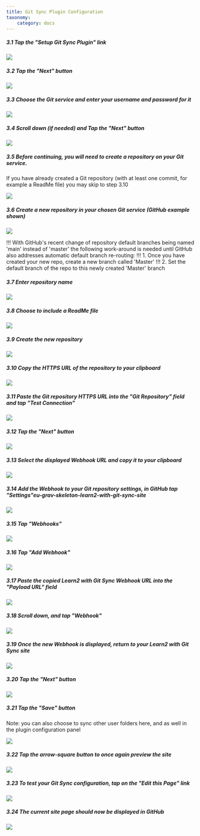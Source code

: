 ```yaml
---
title: Git Sync Plugin Configuration
taxonomy:
    category: docs
---
```


##### 3.1 Tap the "Setup Git Sync Plugin" link

![](../../images/grav-learn2-with-git-sync-2---install-and-configure-on-reclaim-hosting/tap-the--setup-git-sync-plugin--link.png)

##### 3.2 Tap the "Next" button

![](../../images/grav-learn2-with-git-sync-2---install-and-configure-on-reclaim-hosting/tap-the--next--button.png)

##### 3.3 Choose the Git service and enter your username and password for it

![](../../images/grav-learn2-with-git-sync-2---install-and-configure-on-reclaim-hosting/choose-the-git-service-and-enter-your-username-and-password-for-it.png)

##### 3.4 Scroll down (if needed) and Tap the "Next" button

![](../../images/grav-learn2-with-git-sync-2---install-and-configure-on-reclaim-hosting/scroll-down--if-needed--and-tap-the--next--button.png)

##### 3.5 Before continuing, you will need to create a repository on your Git service.

If you have already created a Git repository (with at least one commit, for example a ReadMe file) you may skip to step 3.10


![](../../images/grav-learn2-with-git-sync-2---install-and-configure-on-reclaim-hosting/before-continuing--you-will-need-to-create-a-repository-on-your-git-service.png)

##### 3.6 Create a new repository in your chosen Git service (GitHub example shown)

![](../../images/grav-learn2-with-git-sync-2---install-and-configure-on-reclaim-hosting/create-a-new-repository-in-your-chosen-git-service--github-example-shown-.png)

!!! With GitHub's recent change of repository default branches being named 'main' instead of 'master' the following work-around is needed until GitHub also addresses automatic default branch re-routing:
!!! 1. Once you have created your new repo, create a new branch called 'Master'
!!! 2. Set the default branch of the repo to this newly created 'Master' branch

##### 3.7 Enter repository name

![](../../images/grav-learn2-with-git-sync-2---install-and-configure-on-reclaim-hosting/enter-repository-name.png)

##### 3.8 Choose to include a ReadMe file

![](../../images/grav-learn2-with-git-sync-2---install-and-configure-on-reclaim-hosting/choose-to-include-a-readme-file.png)

##### 3.9 Create the new repository

![](../../images/grav-learn2-with-git-sync-2---install-and-configure-on-reclaim-hosting/create-the-new-repository.png)

##### 3.10 Copy the HTTPS URL of the repository to your clipboard

![](../../images/grav-learn2-with-git-sync-2---install-and-configure-on-reclaim-hosting/copy-the-https-url-of-the-repository-to-your-clipboard.png)

##### 3.11 Paste the Git repository HTTPS URL into the "Git Repository" field and tap "Test Connection"

![](../../images/grav-learn2-with-git-sync-2---install-and-configure-on-reclaim-hosting/paste-the-git-repository-https-url-into-the--git-repository--field-and-tap--test-connection-.png)

##### 3.12 Tap the "Next" button

![](../../images/grav-learn2-with-git-sync-2---install-and-configure-on-reclaim-hosting/tap-the--next--button-1.png)

##### 3.13 Select the displayed Webhook URL and copy it to your clipboard

![](../../images/grav-learn2-with-git-sync-2---install-and-configure-on-reclaim-hosting/select-the-displayed-webhook-url-and-copy-it-to-your-clipboard.png)

##### 3.14 Add the Webhook to your Git repository settings, in GitHub tap "Settings"eu-grav-skeleton-learn2-with-git-sync-site

![](../../images/grav-learn2-with-git-sync-2---install-and-configure-on-reclaim-hosting/add-the-webhook-to-your-git-repository-settings--in-github-tap--settings-eu-grav-skeleton-learn2-wit.png)

##### 3.15 Tap "Webhooks"

![](../../images/grav-learn2-with-git-sync-2---install-and-configure-on-reclaim-hosting/tap--webhooks-.png)

##### 3.16 Tap "Add Webhook"

![](../../images/grav-learn2-with-git-sync-2---install-and-configure-on-reclaim-hosting/tap--add-webhook-.png)

##### 3.17 Paste the copied Learn2 with Git Sync Webhook URL into the "Payload URL" field

![](../../images/grav-learn2-with-git-sync-2---install-and-configure-on-reclaim-hosting/paste-the-copied-learn2-with-git-sync-webhook-url-into-the--payload-url--field.png)

##### 3.18 Scroll down, and tap "Webhook"

![](../../images/grav-learn2-with-git-sync-2---install-and-configure-on-reclaim-hosting/scroll-down--and-tap--webhook-.png)

##### 3.19 Once the new Webhook is displayed, return to your Learn2 with Git Sync site

![](../../images/grav-learn2-with-git-sync-2---install-and-configure-on-reclaim-hosting/once-the-new-webhook-is-displayed--return-to-your-learn2-with-git-sync-site.png)

##### 3.20 Tap the "Next" button

![](../../images/grav-learn2-with-git-sync-2---install-and-configure-on-reclaim-hosting/tap-the--next--button-2.png)

##### 3.21 Tap the "Save" button

Note: you can also choose to sync other user folders here, and as well in the plugin configuration panel


![](../../images/grav-learn2-with-git-sync-2---install-and-configure-on-reclaim-hosting/tap-the--save--button.png)

##### 3.22 Tap the arrow-square button to once again preview the site

![](../../images/grav-learn2-with-git-sync-2---install-and-configure-on-reclaim-hosting/tap-the-arrow-square-button-to-once-again-preview-the-site.png)

##### 3.23 To test your Git Sync configuration, tap on the "Edit this Page" link

![](../../images/grav-learn2-with-git-sync-2---install-and-configure-on-reclaim-hosting/to-test-your-git-sync-configuration--tap-on-the--edit-this-page--link.png)

##### 3.24 The current site page should now be displayed in GitHub

![](../../images/grav-learn2-with-git-sync-2---install-and-configure-on-reclaim-hosting/the-current-site-page-should-now-be-displayed-in-github.png)
